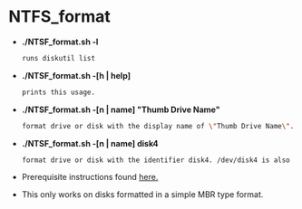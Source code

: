 # NTFS_format

- **./NTSF_format.sh -l**
    ```sh
    runs diskutil list
    ```
- **./NTSF_format.sh -[h | help]**
    ```sh
    prints this usage.
    ```
- **./NTSF_format.sh -[n | name] \"Thumb Drive Name\"**
    ```sh
    format drive or disk with the display name of \"Thumb Drive Name\". Enclose in quotes names with spaces.
    ```
- **./NTSF_format.sh -[n | name] disk4**
    ```sh
    format drive or disk with the identifier disk4. /dev/disk4 is also acceptable Do not use IDs like disk4s1.
    ```

- Prerequisite instructions found [here.](https://github.com/osxfuse/osxfuse/wiki/NTFS-3G)
- This only works on disks formatted in a simple MBR type format.

